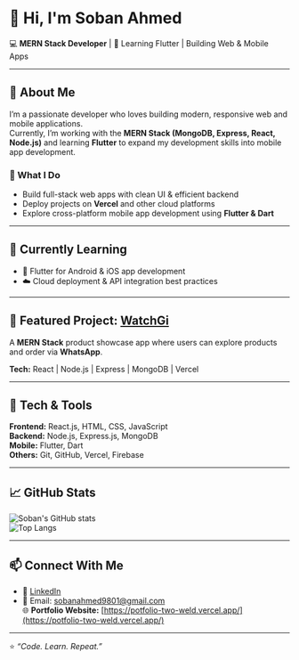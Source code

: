 # 👋 Hi, I'm Soban Ahmed  

💻 **MERN Stack Developer** | 📱 Learning Flutter | Building Web & Mobile Apps  

---

## 🚀 About Me  

I’m a passionate developer who loves building modern, responsive web and mobile applications.  
Currently, I’m working with the **MERN Stack (MongoDB, Express, React, Node.js)** and learning **Flutter** to expand my development skills into mobile app development.  

### 🌟 What I Do  
- Build full-stack web apps with clean UI & efficient backend  
- Deploy projects on **Vercel** and other cloud platforms  
- Explore cross-platform mobile app development using **Flutter & Dart**

---

## 🧠 Currently Learning  
- 📱 Flutter for Android & iOS app development  
- ☁️ Cloud deployment & API integration best practices  

---

## 💼 Featured Project: [WatchGi](https://watch-gi-web.vercel.app/)  
A **MERN Stack** product showcase app where users can explore products and order via **WhatsApp**.  

**Tech:** React | Node.js | Express | MongoDB | Vercel  

---

## 🧰 Tech & Tools  

**Frontend:** React.js, HTML, CSS, JavaScript  
**Backend:** Node.js, Express.js, MongoDB  
**Mobile:** Flutter, Dart  
**Others:** Git, GitHub, Vercel, Firebase  

---

## 📈 GitHub Stats  

![Soban's GitHub stats](https://github-readme-stats.vercel.app/api?username=soban-ahmed&show_icons=true&theme=tokyonight)  
![Top Langs](https://github-readme-stats.vercel.app/api/top-langs/?username=soban-ahmed&layout=compact&theme=tokyonight)  

---

## 📫 Connect With Me  
- 🔗 [LinkedIn](https://www.linkedin.com/in/soban-ahmed-b50b30316/)  
- 💌 Email: sobanahmed9801@gmail.com  
🌐 **Portfolio Website:** [https://potfolio-two-weld.vercel.app/](https://potfolio-two-weld.vercel.app/)

---

⭐ *“Code. Learn. Repeat.”*  
